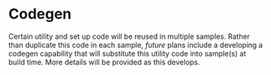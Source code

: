# Codegen
Certain utility and set up code will be reused in multiple samples.  Rather
than duplicate this code in each sample, *future* plans include a developing
a codegen capability that will substitute this utility code into sample(s)
at build time.  More details will be provided as this develops.

